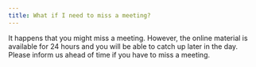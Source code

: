 ```yaml
---
title: What if I need to miss a meeting?
---
```


It happens that you might miss a meeting. However, the online material is available for 24 hours and you will be able to catch up later in the day. Please inform us ahead of time if you have to miss a meeting.
